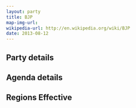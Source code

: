 ```yaml
---
layout: party
title: BJP
map-img-url:
wikipedia-url: http://en.wikipedia.org/wiki/BJP
date: 2013-08-12
---
```

## Party details

## Agenda details

## Regions Effective